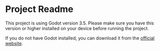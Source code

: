 # Project Readme

This project is using Godot version 3.5. Please make sure you have this version or higher installed on your device before running the project.

If you do not have Godot installed, you can download it from the [official website](https://godotengine.org/).


